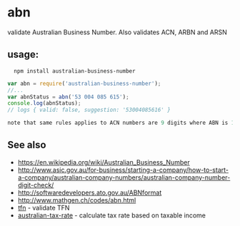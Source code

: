 # abn
validate Australian Business Number. Also validates ACN, ARBN and ARSN

## usage:
```
  npm install australian-business-number
```


```js
var abn = require('australian-business-number');
//...
var abnStatus = abn('53 004 085 615');
console.log(abnStatus);
// logs { valid: false, suggestion: '53004085616' }

note that same rules applies to ACN numbers are 9 digits where ABN is 11. Verification scheme is the same, 2 leading zeros are added before calculations.

```
## See also
  - https://en.wikipedia.org/wiki/Australian_Business_Number
  - http://www.asic.gov.au/for-business/starting-a-company/how-to-start-a-company/australian-company-numbers/australian-company-number-digit-check/
  - http://softwaredevelopers.ato.gov.au/ABNformat
  - http://www.mathgen.ch/codes/abn.html
  - [tfn](https://github.com/sidorares/tfn) - validate TFN
  - [australian-tax-rate](https://github.com/sidorares/australian-tax-rate) - calculate tax rate based on taxable income

